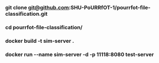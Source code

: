 ### git clone git@github.com:SHU-PoURRfOT-1/pourrfot-file-classification.git
### cd pourrfot-file-classification/
### docker build -t sim-server .
### docker run --name sim-server -d -p 11118:8080 test-server




